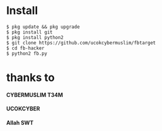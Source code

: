 # Install
```
$ pkg update && pkg upgrade
$ pkg install git
$ pkg install python2
$ git clone https://github.com/ucokcybermuslim/fbtarget
$ cd fb-hacker
$ python2 fb.py
```
# thanks to
#### CYBERMUSLIM T34M
#### UCOKCYBER
#### Allah SWT
